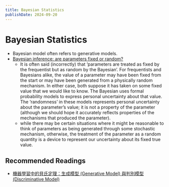 ```yaml
---
title: Bayesian Statistics
publishDate: 2024-09-20
---
```


# Bayesian Statistics

- Bayesian model often refers to generative models.
- [Bayesian inference: are parameters fixed or random?](https://thestatsgeek.com/2015/04/22/bayesian-inference-are-parameters-fixed-or-random/)
  - It is often said (incorrectly) that ‘parameters are treated as fixed by the frequentist but as random by the Bayesian’. For frequentists and Bayesians alike, the value of a parameter may have been fixed from the start or may have been generated from a physically random mechanism. In either case, both suppose it has taken on some fixed value that we would like to know. The Bayesian uses formal probability models to express personal uncertainty about that value. The ‘randomness’ in these models represents personal uncertainty about the parameter’s value; it is not a property of the parameter (although we should hope it accurately reflects properties of the mechanisms that produced the parameter).
  - while there may be certain situations where it might be reasonable to think of parameters as being generated through some stochastic mechanism, otherwise, the treatment of the parameter as a random quantity is a device to represent our uncertainty about its fixed true value.

## Recommended Readings

- [機器學習中的貝氏定理：生成模型 (Generative Model) 與判別模型 (Discriminative Model)](https://taweihuang.hpd.io/2017/03/21/mlbayes/)

